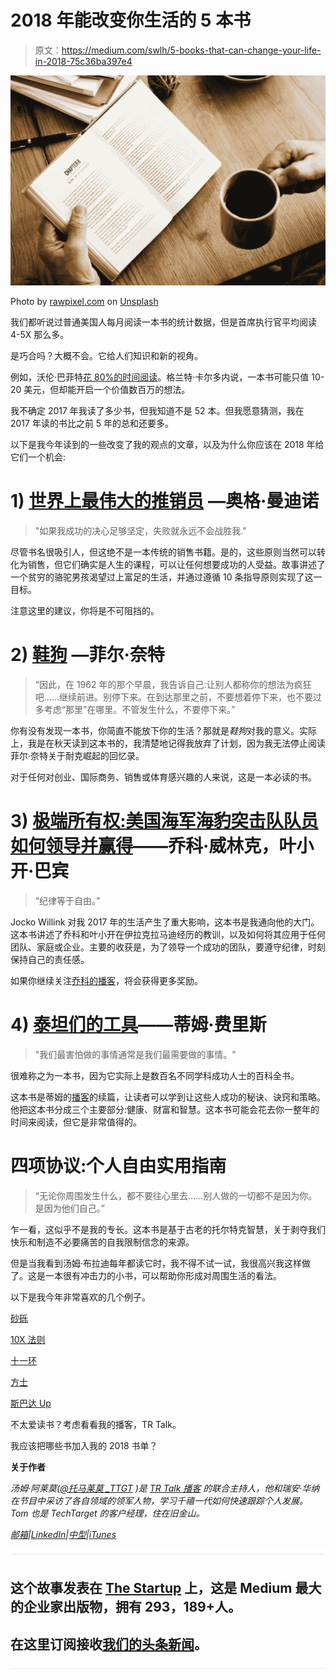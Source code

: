 # 2018 年能改变你生活的 5 本书

> 原文：<https://medium.com/swlh/5-books-that-can-change-your-life-in-2018-75c36ba397e4>

![](img/f23583eca232bfc819df1a31607c8554.png)

Photo by [rawpixel.com](https://unsplash.com/photos/q7GJsXhDzng?utm_source=unsplash&utm_medium=referral&utm_content=creditCopyText) on [Unsplash](https://unsplash.com/?utm_source=unsplash&utm_medium=referral&utm_content=creditCopyText)

我们都听说过普通美国人每月阅读一本书的统计数据，但是首席执行官平均阅读 4-5X 那么多。

是巧合吗？大概不会。它给人们知识和新的视角。

例如，沃伦·巴菲特[花 80%的时间阅读](https://www.cnbc.com/2016/11/16/warren-buffetts-reading-routine-could-make-you-smarter-suggests-science.html)。格兰特·卡尔多内说，一本书可能只值 10-20 美元，但却能开启一个价值数百万的想法。

我不确定 2017 年我读了多少书，但我知道不是 52 本。但我愿意猜测，我在 2017 年读的书比之前 5 年的总和还要多。

以下是我今年读到的一些改变了我的观点的文章，以及为什么你应该在 2018 年给它们一个机会:

# 1) [世界上最伟大的推销员](https://www.amazon.com/Greatest-Salesman-World-Og-Mandino/dp/055327757X) —奥格·曼迪诺

> "如果我成功的决心足够坚定，失败就永远不会战胜我."

尽管书名很吸引人，但这绝不是一本传统的销售书籍。是的，这些原则当然可以转化为销售，但它们确实是人生的课程，可以让任何想要成功的人受益。故事讲述了一个贫穷的骆驼男孩渴望过上富足的生活，并通过遵循 10 条指导原则实现了这一目标。

注意这里的建议，你将是不可阻挡的。

# 2) [鞋狗](https://www.amazon.com/Shoe-Dog-Memoir-Creator-Nike/dp/1501135910/ref=sr_1_1?s=books&ie=UTF8&qid=1514317008&sr=1-1&keywords=shoe+dog) —菲尔·奈特

> “因此，在 1962 年的那个早晨，我告诉自己:让别人都称你的想法为疯狂吧……继续前进。别停下来。在到达那里之前，不要想着停下来，也不要过多考虑“那里”在哪里。不管发生什么，不要停下来。”

你有没有发现一本书，你简直不能放下你的生活？那就是*鞋狗*对我的意义。实际上，我是在秋天读到这本书的，我清楚地记得我放弃了计划，因为我无法停止阅读菲尔·奈特关于耐克崛起的回忆录。

对于任何对创业、国际商务、销售或体育感兴趣的人来说，这是一本必读的书。

# 3) [极端所有权:美国海军海豹突击队队员如何领导并赢得](https://www.amazon.com/Extreme-Ownership-U-S-Navy-SEALs/dp/1250067057/ref=sr_1_1_sspa?s=books&ie=UTF8&qid=1514317226&sr=1-1-spons&keywords=extreme+ownership&psc=1)——乔科·威林克，叶小开·巴宾

> “纪律等于自由。”

Jocko Willink 对我 2017 年的生活产生了重大影响，这本书是我通向他的大门。这本书讲述了乔科和叶小开在伊拉克拉马迪经历的教训，以及如何将其应用于任何团队、家庭或企业。主要的收获是，为了领导一个成功的团队，要遵守纪律，时刻保持自己的责任感。

如果你继续关注[乔科的播客](http://jockopodcast.com/)，将会获得更多奖励。

# 4) [泰坦们的工具](https://www.amazon.com/Tools-Titans-Billionaires-World-Class-Performers/dp/1328683788/ref=sr_1_1?s=books&ie=UTF8&qid=1514317530&sr=1-1&keywords=tools+of+titans)——蒂姆·费里斯

> "我们最害怕做的事情通常是我们最需要做的事情。"

很难称之为一本书，因为它实际上是数百名不同学科成功人士的百科全书。

这本书是蒂姆的[播客](https://tim.blog/podcast/)的续篇，让读者可以学到让这些人成功的秘诀、诀窍和策略。他把这本书分成三个主要部分:健康、财富和智慧。这本书可能会花去你一整年的时间来阅读，但它是非常值得的。

# 四项协议:个人自由实用指南

> “无论你周围发生什么，都不要往心里去……别人做的一切都不是因为你。是因为他们自己。”

乍一看，这似乎不是我的专长。这本书是基于古老的托尔特克智慧，关于剥夺我们快乐和制造不必要痛苦的自我限制信念的来源。

但是当我看到汤姆·布拉迪每年都读它时，我不得不试一试，我很高兴我这样做了。这是一本很有冲击力的小书，可以帮助你形成对周围生活的看法。

以下是我今年非常喜欢的几个例子。

[砂砾](https://www.amazon.com/Grit-Passion-Perseverance-Angela-Duckworth/dp/1501111108/ref=sr_1_1?s=books&ie=UTF8&qid=1514318259&sr=1-1&keywords=grit)

[10X 法则](https://www.amazon.com/10X-Rule-Difference-Between-Success/dp/0470627603/ref=sr_1_1?s=books&ie=UTF8&qid=1514318285&sr=1-1&keywords=10x+rule)

[十一环](https://www.amazon.com/Eleven-Rings-Success-Phil-Jackson/dp/0143125346/ref=sr_1_1?s=books&ie=UTF8&qid=1514318337&sr=1-1&keywords=11+rings+phil+jackson)

[方士](https://www.amazon.com/Alchemist-Paulo-Coelho/dp/0062315005/ref=sr_1_1?s=books&ie=UTF8&qid=1514318362&sr=1-1&keywords=the+alchemist)

[斯巴达 Up](https://www.amazon.com/Spartan-Take-No-Prisoners-Overcoming-Obstacles-Performance/dp/0544286170/ref=sr_1_1?s=books&ie=UTF8&qid=1514318387&sr=1-1&keywords=spartan+up)

不太爱读书？考虑看看我的播客，TR Talk。

我应该把哪些书加入我的 2018 书单？

**关于作者**

*汤姆·阿莱莫(*[*@托马莱莫 _TTGT*](https://twitter.com/TomAlaimo_TTGT) *)是* [*TR Talk 播客*](https://soundcloud.com/ryan-warner-799706255) *的联合主持人，他和瑞安·华纳在节目中采访了各自领域的领军人物，学习千禧一代如何快速跟踪个人发展。Tom 也是 TechTarget 的客户经理，住在旧金山。*

[*邮箱*](mailto:thomasalaimo7@gmail.com)*|*[*LinkedIn*](https://www.linkedin.com/in/tom-alaimo-573a1878/)*|*[*中型*](/@TomAlaimo_TTGT)*|*[*iTunes*](https://itunes.apple.com/us/podcast/tr-talk/id1294132895?mt=2%20#iTunes)

![](img/731acf26f5d44fdc58d99a6388fe935d.png)

## 这个故事发表在 [The Startup](https://medium.com/swlh) 上，这是 Medium 最大的企业家出版物，拥有 293，189+人。

## 在这里订阅接收[我们的头条新闻](http://growthsupply.com/the-startup-newsletter/)。

![](img/731acf26f5d44fdc58d99a6388fe935d.png)